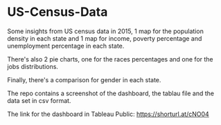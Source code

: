 # US-Census-Data

Some insights from US census data in 2015, 1 map for the population density in each state and 1 map for income, poverty percentage and unemployment percentage in each state.

There's also 2 pie charts, one for the races percentages and one for the jobs distributions.

Finally, there's a comparison for gender in each state.

The repo contains a screenshot of the dashboard, the tablau file and the data set in csv format.

The link for the dashboard in Tableau Public: https://shorturl.at/cNO04
